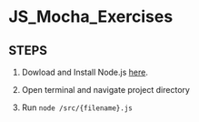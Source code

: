 # JS_Mocha_Exercises

## STEPS

1. Dowload and Install Node.js [here](https://www.guru99.com/download-install-node-js.html).

2. Open terminal and navigate project directory

3. Run `node /src/{filename}.js`
